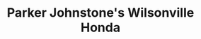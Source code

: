 ---
title: "Parker Johnstone's Wilsonville Honda"
url: /wilsonville/parker-johnstones-wilsonville-honda/
shop: Autowerkstatt
---